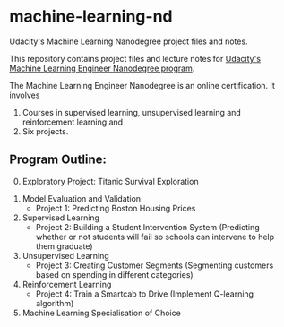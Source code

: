 # machine-learning-nd

Udacity's Machine Learning Nanodegree project files and notes.

This repository contains project files and lecture notes for [Udacity's Machine Learning Engineer Nanodegree program](https://www.udacity.com/course/machine-learning-engineer-nanodegree--nd009).

The Machine Learning Engineer Nanodegree is an online certification. It involves

1. Courses in supervised learning, unsupervised learning and reinforcement learning and
2. Six projects.

## Program Outline:

0) Exploratory Project: Titanic Survival Exploration

1. Model Evaluation and Validation
	- Project 1: Predicting Boston Housing Prices
2. Supervised Learning
	- Project 2: Building a Student Intervention System (Predicting whether or not students will fail so schools can intervene to help them graduate)
3. Unsupervised Learning
	- Project 3: Creating Customer Segments (Segmenting customers based on spending in different categories)
4. Reinforcement Learning
	- Project 4: Train a Smartcab to Drive (Implement Q-learning algorithm)
5. Machine Learning Specialisation of Choice
